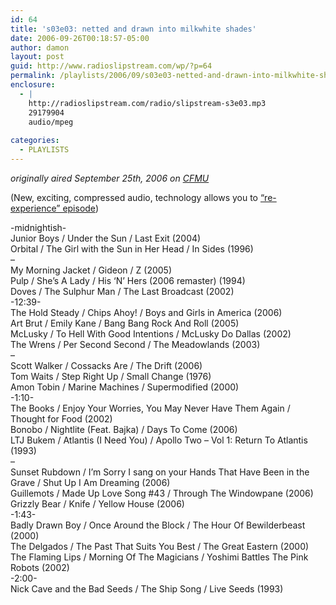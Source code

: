 ```yaml
---
id: 64
title: 's03e03: netted and drawn into milkwhite shades'
date: 2006-09-26T00:18:57-05:00
author: damon
layout: post
guid: http://www.radioslipstream.com/wp/?p=64
permalink: /playlists/2006/09/s03e03-netted-and-drawn-into-milkwhite-shades/
enclosure:
  - |
    http://radioslipstream.com/radio/slipstream-s3e03.mp3
    29179904
    audio/mpeg
    
categories:
  - PLAYLISTS
---
```

_originally aired September 25th, 2006 on [CFMU](http://cfmu.mcmaster.ca)_

(New, exciting, compressed audio, technology allows you to [“re-experience” episode](http://radioslipstream.com/radio/slipstream-s3e03.mp3))

-midnightish-  
Junior Boys / Under the Sun / Last Exit (2004)  
Orbital / The Girl with the Sun in Her Head / In Sides (1996)  
–  
My Morning Jacket / Gideon / Z (2005)  
Pulp / She’s A Lady / His ‘N’ Hers (2006 remaster) (1994)  
Doves / The Sulphur Man / The Last Broadcast (2002)  
-12:39-  
The Hold Steady / Chips Ahoy! / Boys and Girls in America (2006)  
Art Brut / Emily Kane / Bang Bang Rock And Roll (2005)  
McLusky / To Hell With Good Intentions / McLusky Do Dallas (2002)  
The Wrens / Per Second Second / The Meadowlands (2003)  
–  
Scott Walker / Cossacks Are / The Drift (2006)  
Tom Waits / Step Right Up / Small Change (1976)  
Amon Tobin / Marine Machines / Supermodified (2000)  
-1:10-  
The Books / Enjoy Your Worries, You May Never Have Them Again / Thought for Food (2002)  
Bonobo / Nightlite (Feat. Bajka) / Days To Come (2006)  
LTJ Bukem / Atlantis (I Need You) / Apollo Two – Vol 1: Return To Atlantis (1993)  
–  
Sunset Rubdown / I’m Sorry I sang on your Hands That Have Been in the Grave / Shut Up I Am Dreaming (2006)  
Guillemots / Made Up Love Song #43 / Through The Windowpane (2006)  
Grizzly Bear / Knife / Yellow House (2006)  
-1:43-  
Badly Drawn Boy / Once Around the Block / The Hour Of Bewilderbeast (2000)  
The Delgados / The Past That Suits You Best / The Great Eastern (2000)  
The Flaming Lips / Morning Of The Magicians / Yoshimi Battles The Pink Robots (2002)  
-2:00-  
Nick Cave and the Bad Seeds / The Ship Song / Live Seeds (1993)